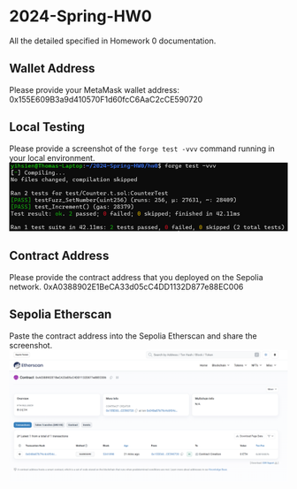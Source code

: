 # 2024-Spring-HW0

All the detailed specified in Homework 0 documentation.

## Wallet Address
Please provide your MetaMask wallet address: 0x155E609B3a9d410570F1d60fcC6AaC2cCE590720

## Local Testing
Please provide a screenshot of the `forge test -vvv` command running in your local environment.
![image](https://github.com/Thomas-Kuo/2024-Spring-HW0/blob/main/img-folder/Local%20Testing.png)

## Contract Address
Please provide the contract address that you deployed on the Sepolia network.
0xA0388902E1BeCA33d05cC4DD1132D877e88EC006

## Sepolia Etherscan
Paste the contract address into the Sepolia Etherscan and share the screenshot.
![image](https://github.com/Thomas-Kuo/2024-Spring-HW0/blob/main/img-folder/Sepolia%20Etherscan.png)